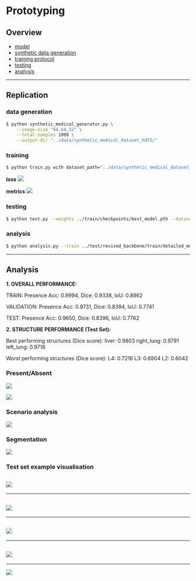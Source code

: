 # Prototyping

## Overview

* [model](https://github.com/dr-darryl-wright/sadaan/tree/main/model)
* [synthetic data generation](https://github.com/dr-darryl-wright/sadaan/tree/main/utils)
* [training protocol](https://github.com/dr-darryl-wright/sadaan/tree/main/train)
* [testing](https://github.com/dr-darryl-wright/sadaan/tree/main/test)
* [analysis](https://github.com/dr-darryl-wright/sadaan/tree/main/analysis)
---
## Replication

### data generation
```bash
$ python synthetic_medical_generator.py \
    --image-size "64,64,32" \
    --total-samples 1000 \
    --output-dir "../data/synthetic_medical_dataset_hdf5/"
```

### training
```bash
$ python train.py with dataset_path="../data/synthetic_medical_dataset_hdf5/" training.batch_size="4"
```
**loss**
![](/src/loss.png)

**metrics**
![](/src/metrics.png)

### testing
```bash
$ python test.py --weights ../train/checkpoints/best_model.pth --dataset ../data/synthetic_medical_dataset_hdf5/ --split test --output ./revised_backbone/test/
```

### analysis
```bash
$ python analysis.py --train ../test/revised_backbone/train/detailed_metrics.json --val ../test/revised_backbone/val/detailed_metrics.json --test ../test/revised_backbone/test/detailed_metrics.json -o ./revised_backbone/
```
---

## Analysis

**1. OVERALL PERFORMANCE:**

TRAIN: Presence Acc: 0.9994, Dice: 0.9338, IoU: 0.8862

VALIDATION: Presence Acc: 0.9731, Dice: 0.8394, IoU: 0.7741

TEST: Presence Acc: 0.9650, Dice: 0.8396, IoU: 0.7762

**2. STRUCTURE PERFORMANCE (Test Set):**

Best performing structures (Dice score):
            liver: 0.9803
       right_lung: 0.9791
        left_lung: 0.9718

Worst performing structures (Dice score):
               L4: 0.7216
               L3: 0.6904
               L2: 0.6042

### Present/Absent
![](/analysis/revised_backbone/presence_accuracy_comparison.png)

![](/analysis/revised_backbone/performance_heatmap.png)

### Scenario analysis
![](/analysis/revised_backbone/scenario_based_analysis.png)

### Segmentation
![](/analysis/revised_backbone/segmentation_dice_comparison.png)

### Test set example visualisation
![](/test/revised_backbone/test/comprehensive_analysis_sample_1.png)
---
---
![](/test/revised_backbone/test/comprehensive_analysis_sample_2.png)
---
---
![](/test/revised_backbone/test/comprehensive_analysis_sample_3.png)
---
---
![](/test/revised_backbone/test/comprehensive_analysis_sample_4.png)
---
---
![](/test/revised_backbone/test/comprehensive_analysis_sample_5.png)